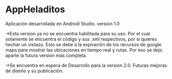 # AppHeladitos
Aplicación desarrollada en Android Studio. 
version 1.0

->Esta version ya no se encuentra habilitada para su uso. Por el cual solamente se encuentra el código y sus .xml respectivos, por si quieres hechar un vistazo.
Esto se debe a la expiración de los recursos de google maps para mostrar las ubicaciones en tiempo real y rutas. Por eso se dejo aparte la futura version más
completa.


->Se encuentra en espera de Desarrollo para la version 2.0. 
Futuras mejoras de diseño y su publicación.



